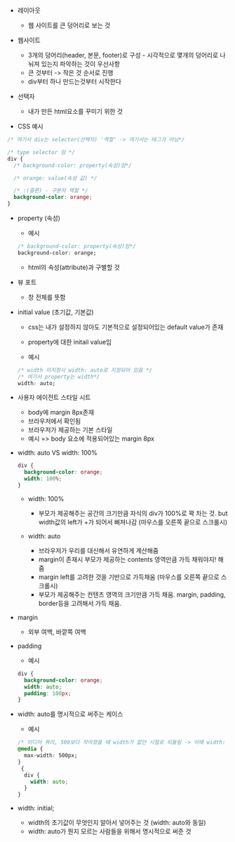 - 레이아웃

  - 웹 사이트를 큰 덩어리로 보는 것

- 웹사이트

  - 3개의 덩어리(header, 본문, footer)로 구성 - 시각적으로 몇개의 덩어리로 나눠져 있는지 파악하는 것이 우선사항
  - 큰 것부터 -> 작은 것 순서로 진행
  - div부터 하나 만드는것부터 시작한다

- 선택자

  - 내가 만든 html요소를 꾸미기 위한 것

- CSS 예시

```css
/* 여기서 div는 selector(선택자) '역할' -> 여기서는 태그가 아님*/

/* type selector 임 */
div {
  /* background-color: property(속성)임*/

  /* orange: value(속성 값) */

  /* :(콜론) - 구분자 역할 */
  background-color: orange;
}
```

- property (속성)

  - 예시

  ```css
  /* background-color: property(속성)임*/
  background-color: orange;
  ```

  - html의 속성(attribute)과 구별할 것

- 뷰 포트

  - 창 전체를 뜻함

- initial value (초기값, 기본값)

  - css는 내가 설정하지 않아도 기본적으로 설정되어있는 default value가 존재
  - property에 대한 initail value임

  - 예시

  ```css
  /* width 미지정시 width: auto로 지정되어 있음 */
  /* 여기서 property는 width*/
  width: auto;
  ```

- 사용자 에이전트 스타일 시트

  - body에 margin 8px존재
  - 브라우저에서 확인됨
  - 브라우저가 제공하는 기본 스타일
  - 예시 => body 요소에 적용되어있는 margin 8px

- width: auto VS width: 100%

  ```css
  div {
    background-color: orange;
    width: 100%;
  }
  ```

  - width: 100%

    - 부모가 제공해주는 공간의 크기만큼 자식의 div가 100%로 꽉 차는 것. but width값의
      left가 +가 되어서 삐져나감 (마우스를 오른쪽 끝으로 스크롤시)

  - width: auto
    - 브라우저가 우리를 대신해서 유연하게 계산해줌
    - margin이 존재시 부모가 제공하는 contents 영역만큼 가득 채워야지! 해줌
    - margin left를 고려한 것을 기반으로 가득채움 (마우스를 오른쪽 끝으로 스크롤시)
    - 부모가 제공해주는 컨텐츠 영역의 크기만큼 가득 채움. margin, padding, border등을 고려해서 가득 채움.

- margin

  - 외부 여백, 바깥쪽 여백

- padding

  - 예시

  ```css
  div {
    background-color: orange;
    width: auto;
    padding: 100px;
  }
  ```

- width: auto를 명시적으로 써주는 케이스

  - 예시

  ```css
  /* 미디어 쿼리, 500보다 작아졌을 때 width가 없던 시절로 되돌림 -> 이때 width: auto로 적음 */
  @media {
    max-width: 500px;
  }
   {
    div {
      width: auto;
    }
  }
  ```

- width: initial;
  - width의 초기값이 무엇인지 알아서 넣어주는 것 (width: auto와 동일)
  - width: auto가 뭔지 모르는 사람들을 위해서 명시적으로 써준 것
